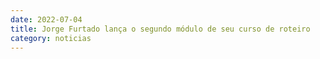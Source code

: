 ```yaml
---
date: 2022-07-04
title: Jorge Furtado lança o segundo módulo de seu curso de roteiro
category: noticias
---
```

